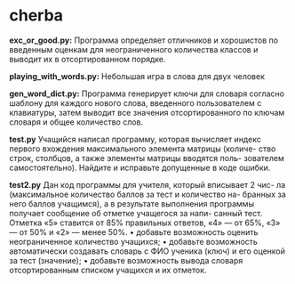 # cherba

****exc_or_good.py**:** Программа определяет отличников и хорошистов по
введенным оценкам для неограниченного количества классов и выводит их в
отсортированном порядке.

**playing_with_words.py:** Небольшая игра в слова для двух человек

**gen_word_dict.py:** Программа генерирует ключи для словаря согласно шаблону
для каждого нового слова, введенного пользователем с клавиатуры, затем выводит
все значения отсортированного по ключам словаря и общее количество слов.

**test.py** Учащийся написал программу, которая вычисляет индекс
первого вхождения максимального элемента матрицы (количе-
ство строк, столбцов, а также элементы матрицы вводятся поль-
зователем самостоятельно). Найдите и исправьте допущенные
в коде ошибки.

**test2.py** Дан код программы для учителя, который вписывает 2 чис-
ла (максимальное количество баллов за тест и количество на-
бранных за него баллов учащимся), а в результате выполнения
программы получает сообщение об отметке учащегося за напи-
санный тест. Отметка «5» ставится от 85% правильных ответов,
«4» — от 65%, «3» — от 50% и «2» — менее 50%.
• добавьте возможность оценить неограниченное количество
учащихся;
• добавьте возможность автоматически создавать словарь
с ФИО ученика (ключ) и его оценкой за тест (значение);
• добавьте возможность вывода словаря отсортированным
списком учащихся и их отметок.
